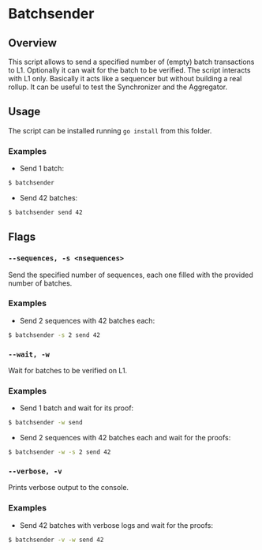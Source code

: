 # Batchsender

## Overview

This script allows to send a specified number of (empty) batch transactions to
L1.  Optionally it can wait for the batch to be verified.  The script interacts
with L1 only. Basically it acts like a sequencer but without building a real
rollup.  It can be useful to test the Synchronizer and the Aggregator.

## Usage

The script can be installed running `go install` from this folder.

### Examples

- Send 1 batch:

```sh
$ batchsender 
```

- Send 42 batches:

```sh
$ batchsender send 42
```

## Flags

### `--sequences, -s <nsequences>` 

Send the specified number of sequences, each one filled with the provided
number of batches.

### Examples

- Send 2 sequences with 42 batches each:

```sh
$ batchsender -s 2 send 42
```

### `--wait, -w` 

Wait for batches to be verified on L1.

### Examples

- Send 1 batch and wait for its proof:

```sh
$ batchsender -w send
```

- Send 2 sequences with 42 batches each and wait for the proofs:

```sh
$ batchsender -w -s 2 send 42
```

### `--verbose, -v` 

Prints verbose output to the console.

### Examples

- Send 42 batches with verbose logs and wait for the proofs:

```sh
$ batchsender -v -w send 42
```
